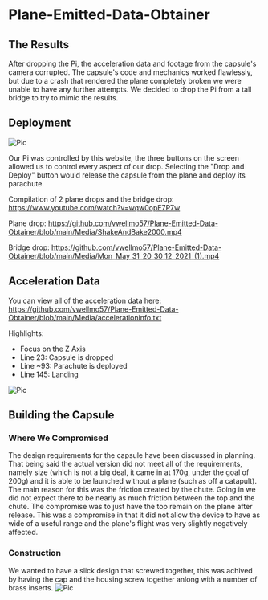 # Plane-Emitted-Data-Obtainer

## The Results

After dropping the Pi, the acceleration data and footage from the capsule's camera corrupted. The capsule's code and mechanics worked flawlessly, but due to a crash that rendered the plane completely broken we were unable to have any further attempts. We decided to drop the Pi from a tall bridge to try to mimic the results. 

## Deployment

![Pic](https://cdn.discordapp.com/attachments/356809004141248512/849646585380995112/unknown.png)

Our Pi was controlled by this website, the three buttons on the screen allowed us to control every aspect of our drop. Selecting the "Drop and Deploy" button would release the capsule from the plane and deploy its parachute.

Compilation of 2 plane drops and the bridge drop: https://www.youtube.com/watch?v=wqw0opE7P7w

Plane drop: https://github.com/vwellmo57/Plane-Emitted-Data-Obtainer/blob/main/Media/ShakeAndBake2000.mp4 

Bridge drop: https://github.com/vwellmo57/Plane-Emitted-Data-Obtainer/blob/main/Media/Mon_May_31_20_30_12_2021_(1).mp4 


## Acceleration Data

You can view all of the acceleration data here: https://github.com/vwellmo57/Plane-Emitted-Data-Obtainer/blob/main/Media/accelerationinfo.txt

Highlights:
* Focus on the Z Axis
* Line 23: Capsule is dropped
* Line ~93: Parachute is deployed
* Line 145: Landing

![Pic](https://media.discordapp.net/attachments/356809004141248512/849662701931986974/unknown.png)

## Building the Capsule
### Where We Compromised 
The design requirements for the capsule have been discussed in planning. That being said the actual version did not meet all of the requirements, namely size (which is not a big deal, it came in at 170g, under the goal of 200g) and it is able to be launched without a plane (such as off a catapult). The main reason for this was the friction created by the chute. Going in we did not expect there to be nearly as much friction between the top and the chute. The compromise was to just have the top remain on the plane after release. This was a compromise in that it did not allow the device to have as wide of a useful range and the plane's flight was very slightly negatively affected. 
### Construction
We wanted to have a slick design that screwed together, this was achived by having the cap and the housing screw together anlong with a number of brass inserts. 
![Pic](https://encrypted-tbn0.gstatic.com/images?q=tbn:ANd9GcRkFgiztrQD9aHtxnAYWTAgmKN11DEYtGIxYA&usqp=CAU)
